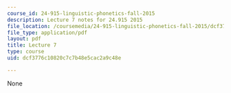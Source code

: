 ```yaml
---
course_id: 24-915-linguistic-phonetics-fall-2015
description: Lecture 7 notes for 24.915 2015
file_location: /coursemedia/24-915-linguistic-phonetics-fall-2015/dcf3776c10820c7c7b48e5cac2a9c48e_MIT24_915F15_lec7.pdf
file_type: application/pdf
layout: pdf
title: Lecture 7
type: course
uid: dcf3776c10820c7c7b48e5cac2a9c48e

---
```

None